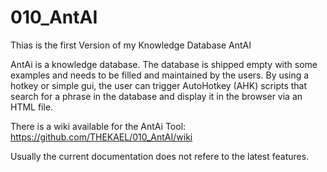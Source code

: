 # 010_AntAI
 Thias is the first Version of my Knowledge Database AntAI

AntAi is a knowledge database. The database is shipped empty with some examples and needs to be filled and maintained by the users. 
By using a hotkey or simple gui, the user can trigger AutoHotkey (AHK) scripts that search for 
a phrase in the database and display it in the browser via an HTML file.

There is a wiki available for the AntAi Tool:
https://github.com/THEKAEL/010_AntAI/wiki

Usually the current documentation does not refere to the latest features.
